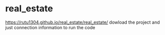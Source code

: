 # real_estate
https://rutu1304.github.io/real_estate/real_estate/
dowload the project and just connection information to run the code
